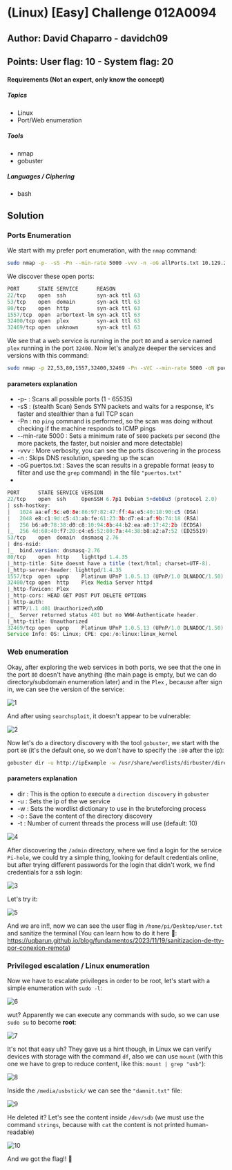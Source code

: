 # (Linux) [Easy] Challenge 012A0094
## Author: David Chaparro - davidch09
## Points: User flag: 10 - System flag: 20

#### Requirements (Not an expert, only know the concept)

##### Topics
+ Linux
+ Port/Web enumeration

##### Tools
+ nmap
+ gobuster

##### Languages / Ciphering
+ bash

## Solution

### Ports Enumeration

We start with my prefer port enumeration, with the `nmap` command:

```sh
sudo nmap -p- -sS -Pn --min-rate 5000 -vvv -n -oG allPorts.txt 10.129.231.219
```

We discover these open ports:

```java
PORT      STATE SERVICE      REASON
22/tcp    open  ssh          syn-ack ttl 63
53/tcp    open  domain       syn-ack ttl 63
80/tcp    open  http         syn-ack ttl 63
1557/tcp  open  arbortext-lm syn-ack ttl 63
32400/tcp open  plex         syn-ack ttl 63
32469/tcp open  unknown      syn-ack ttl 63
```
We see that a web service is running in the port `80` and a service named `plex` running in the port `32400`. Now let's analyze deeper the services and versions with this command:

```sh
sudo nmap -p 22,53,80,1557,32400,32469 -Pn -sVC --min-rate 5000 -oN puertos.txt 10.129.231.219
```
#### parameters explanation
+ -p- : Scans all possible ports (1 - 65535)
+ -sS : (stealth Scan) Sends SYN packets and waits for a response, it's faster and stealthier than a full TCP scan
+ -Pn : no `ping` command is performed, so the scan was doing without checking if the machine responds to ICMP pings
+ --min-rate 5000 : Sets a minimum rate of `5000` packets per second (the more packets, the faster, but noisier and more detectable)
+ -vvv : More verbosity, you can see the ports discovering in the process
+ -n : Skips DNS resolution, speeding up the scan
+ -oG puertos.txt : Saves the scan results in a grepable format (easy to filter and use the `grep` command) in the file `"puertos.txt"`
+ 
  
```java
PORT      STATE SERVICE VERSION
22/tcp    open  ssh     OpenSSH 6.7p1 Debian 5+deb8u3 (protocol 2.0)
| ssh-hostkey: 
|   1024 aa:ef:5c:e0:8e:86:97:82:47:ff:4a:e5:40:18:90:c5 (DSA)
|   2048 e8:c1:9d:c5:43:ab:fe:61:23:3b:d7:e4:af:9b:74:18 (RSA)
|   256 b6:a0:78:38:d0:c8:10:94:8b:44:b2:ea:a0:17:42:2b (ECDSA)
|_  256 4d:68:40:f7:20:c4:e5:52:80:7a:44:38:b8:a2:a7:52 (ED25519)
53/tcp    open  domain  dnsmasq 2.76
| dns-nsid: 
|_  bind.version: dnsmasq-2.76
80/tcp    open  http    lighttpd 1.4.35
|_http-title: Site doesnt have a title (text/html; charset=UTF-8).
|_http-server-header: lighttpd/1.4.35
1557/tcp  open  upnp    Platinum UPnP 1.0.5.13 (UPnP/1.0 DLNADOC/1.50)
32400/tcp open  http    Plex Media Server httpd
|_http-favicon: Plex
|_http-cors: HEAD GET POST PUT DELETE OPTIONS
| http-auth: 
| HTTP/1.1 401 Unauthorized\x0D
|_  Server returned status 401 but no WWW-Authenticate header.
|_http-title: Unauthorized
32469/tcp open  upnp    Platinum UPnP 1.0.5.13 (UPnP/1.0 DLNADOC/1.50)
Service Info: OS: Linux; CPE: cpe:/o:linux:linux_kernel
```


### Web enumeration

Okay, after exploring the web services in both ports, we see that the one in the port `80` doesn't have anything (the main page is empty, but we can do directory/subdomain enumeration later) and in the `Plex` , because after sign in, we can see the version of the service: 

![1](./assets/1.png)

And after using `searchsploit`, it doesn't appear to be vulnerable:  

![2](./assets/2.png)

Now let's do a directory discovery with the tool `gobuster`, we start with the port `80` (it's the default one, so we don't have to specify the `:80` after the ip):

```sh
gobuster dir -u http://ipExample -w /usr/share/wordlists/dirbuster/directory-list-2.3-small.txt -o fuzzWebDir.txt -t 50 
```
#### parameters explanation
+ dir : This is the option to execute a `direction discovery` in `gobuster`
+ -u : Sets the ip of the we service
+ -w : Sets the wordlist dictionary to use in the bruteforcing process
+ -o : Save the content of the directory discovery
+ -t : Number of current threads the process will use (default: 10)

![4](./assets/4.png)

After discovering the `/admin` directory, where we find a login for the service `Pi-hole`, we could try a simple thing, looking for default credentials online, but after trying different passwords for the login that didn't work, we find credentials for a ssh login:

![3](./assets/3.png)

Let's try it:

![5](./assets/5.png)


And we are in!!, now we can see the user flag in `/home/pi/Desktop/user.txt` and sanitize the terminal (You can learn how to do it here 🐇: https://uqbarun.github.io/blog/fundamentos/2023/11/19/sanitizacion-de-tty-por-conexion-remota)

### Privileged escalation / Linux enumeration

Now we have to escalate privileges in order to be root, let's start with a simple enumeration with `sudo -l`:

![6](./assets/6.png)

wut? Apparently we can execute any commands with sudo, so we can use `sudo su` to become **root**:

![7](./assets/7.png)

It's not that easy uh? They gave us a hint though, in Linux we can verify devices with storage with the command `df`, also we can use `mount` (with this one we have to grep to reduce content, like this: `mount | grep "usb"`):

![8](./assets/8.png)

Inside the `/media/usbstick/` we can see the `"damnit.txt"` file:

![9](./assets/9.png)

He deleted it? Let's see the content inside `/dev/sdb` (we must use the command `strings`, because with `cat` the content is not printed human-readable)

![10](./assets/10.png)

And we got the flag!! 🐇





